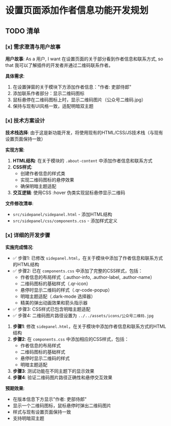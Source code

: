 # 设置页面添加作者信息功能开发规划

## TODO 清单

### [x] 需求澄清与用户故事
**用户故事**: 
As a 用户, I want 在设置页面的关于部分看到作者信息和联系方式, so that 我可以了解插件的开发者并通过二维码联系作者。

**具体需求**:
1. 在设置弹窗的关于模块下方添加作者信息："作者: 吏部侍郎"
2. 添加联系作者部分：显示二维码图标
3. 鼠标悬停在二维码图标上时，显示二维码图片（公众号二维码.jpg）
4. 保持与现有UI风格一致，适配明暗双主题

### [x] 技术方案设计
**技术栈选择**: 由于这是新功能开发，将使用现有的HTML/CSS/JS技术栈（与现有设置页面保持一致）

**实现方案**:
1. **HTML结构**: 在关于模块的 `.about-content` 中添加作者信息和联系方式
2. **CSS样式**: 
   - 创建作者信息的样式类
   - 实现二维码图标的悬停效果
   - 确保明暗主题适配
3. **交互逻辑**: 使用CSS :hover 伪类实现鼠标悬停显示二维码

**文件修改清单**:
- `src/sidepanel/sidepanel.html` - 添加HTML结构
- `src/sidepanel/css/components.css` - 添加样式定义

### [x] 详细的开发步骤

**实施完成情况**:
- ✅ 步骤1: 已修改 `sidepanel.html`，在关于模块中添加了作者信息和联系方式的HTML结构
- ✅ 步骤2: 已在 `components.css` 中添加了完整的CSS样式，包括：
  - 作者信息的布局样式（.author-info, .author-label, .author-name）
  - 二维码图标的基础样式（.qr-icon）
  - 悬停时显示二维码的样式（.qr-code-popup）
  - 明暗主题适配（.dark-mode 选择器）
  - 精美的弹出动画效果和箭头指示器
- ✅ 步骤3: CSS样式已包含明暗主题适配
- ✅ 步骤4: 二维码图片路径设置为 `../../assets/icons/公众号二维码.jpg`
1. **步骤1**: 修改 `sidepanel.html`，在关于模块中添加作者信息和联系方式的HTML结构
2. **步骤2**: 在 `components.css` 中添加相应的CSS样式，包括：
   - 作者信息的布局样式
   - 二维码图标的基础样式
   - 悬停时显示二维码的样式
   - 明暗主题适配
3. **步骤3**: 测试功能在不同主题下的显示效果
4. **步骤4**: 验证二维码图片路径正确性和悬停交互效果

**预期效果**:
- 在版本信息下方显示"作者: 吏部侍郎"
- 显示一个二维码图标，鼠标悬停时弹出二维码图片
- 样式与现有设置页面保持一致
- 支持明暗双主题